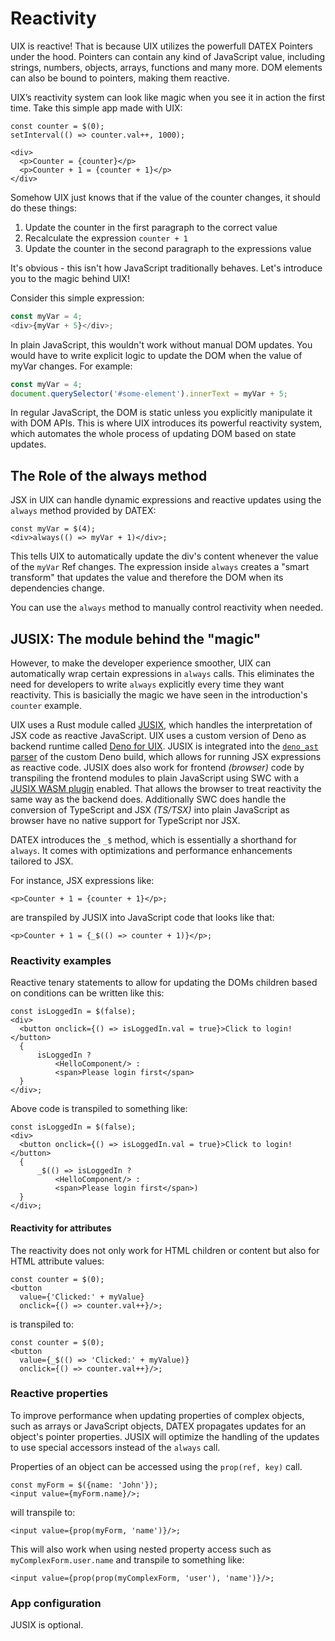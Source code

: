 # Reactivity

UIX is reactive! That is because UIX utilizes the powerfull DATEX Pointers under the hood. Pointers can contain any kind of JavaScript value, including strings, numbers, objects, arrays, functions and many more. DOM elements can also be bound to pointers, making them reactive. 

UIX’s reactivity system can look like magic when you see it in action the first time. Take this simple app made with UIX:

```tsx
const counter = $(0);
setInterval(() => counter.val++, 1000);

<div>
  <p>Counter = {counter}</p>
  <p>Counter + 1 = {counter + 1}</p>
</div>
```

Somehow UIX just knows that if the value of the counter changes, it should do these things:
1. Update the counter in the first paragraph to the correct value
2. Recalculate the expression `counter + 1`
3. Update the counter in the second paragraph to the expressions value


It's obvious - this isn't how JavaScript traditionally behaves. Let's introduce you to the magic behind UIX!

Consider this simple expression:
```js
const myVar = 4;
<div>{myVar + 5}</div>;
```
In plain JavaScript, this wouldn't work without manual DOM updates. You would have to write explicit logic to update the DOM when the value of myVar changes. For example:
```js
const myVar = 4;
document.querySelector('#some-element').innerText = myVar + 5;
```
In regular JavaScript, the DOM is static unless you explicitly manipulate it with DOM APIs. This is where UIX introduces its powerful reactivity system, which automates the whole process of updating DOM based on state updates.

## The Role of the always method
JSX in UIX can handle dynamic expressions and reactive updates using the `always` method provided by DATEX:
```tsx
const myVar = $(4);
<div>always(() => myVar + 1)</div>;
```
This tells UIX to automatically update the div's content whenever the value of the `myVar` Ref changes. The expression inside `always` creates a "smart transform" that updates the value and therefore the DOM when its dependencies change.

You can use the `always` method to manually control reactivity when needed.


## JUSIX: The module behind the "magic"
However, to make the developer experience smoother, UIX can automatically wrap certain expressions in `always` calls. This eliminates the need for developers to write `always` explicitly every time they want reactivity. This is basicially the magic we have seen in the introduction's `counter` example.

UIX uses a Rust module called [JUSIX](https://github.com/unyt-org/jusix), which handles the interpretation of JSX code as reactive JavaScript.
UIX uses a custom version of Deno as backend runtime called [Deno for UIX](https://github.com/unyt-org/deno). JUSIX is integrated into the [`deno_ast` parser](https://github.com/unyt-org/deno_ast) of the custom Deno build, which allows for running JSX expressions as reactive code. JUSIX does also work for frontend *(browser)* code by transpiling the frontend modules to plain JavaScript using SWC with a [JUSIX WASM plugin](https://github.com/unyt-org/jusix/tree/wasm-plugin) enabled. That allows the browser to treat reactivity the same way as the backend does. Additionally SWC does handle the conversion of TypeScript and JSX *(TS/TSX)* into plain JavaScript as browser have no native support for TypeScript nor JSX.

DATEX introduces the `_$` method, which is essentially a shorthand for `always`. It comes with optimizations and performance enhancements tailored to JSX.

For instance, JSX expressions like:
```tsx
<p>Counter + 1 = {counter + 1}</p>;
```

are transpiled by JUSIX into JavaScript code that looks like that:


```tsx
<p>Counter + 1 = {_$(() => counter + 1)}</p>;
```

### Reactivity examples

Reactive tenary statements to allow for updating the DOMs children based on conditions can be written like this:
```tsx
const isLoggedIn = $(false);
<div>
  <button onclick={() => isLoggedIn.val = true}>Click to login!</button>
  {
      isLoggedIn ? 
          <HelloComponent/> : 
          <span>Please login first</span>
  }
</div>;
```

Above code is transpiled to something like:

```tsx
const isLoggedIn = $(false);
<div>
  <button onclick={() => isLoggedIn.val = true}>Click to login!</button>
  {
      _$(() => isLoggedIn ? 
          <HelloComponent/> : 
          <span>Please login first</span>)
  }
</div>;
```

#### Reactivity for attributes
The reactivity does not only work for HTML children or content but also for HTML attribute values:

```tsx
const counter = $(0);
<button
  value={'Clicked:' + myValue}
  onclick={() => counter.val++}/>;
```

is transpiled to:

```tsx
const counter = $(0);
<button
  value={_$(() => 'Clicked:' + myValue)}
  onclick={() => counter.val++}/>;
```


### Reactive properties
To improve performance when updating properties of complex objects, such as arrays or JavaScript objects, DATEX propagates updates for an object's pointer properties. JUSIX will optimize the handling of the updates to use special accessors instead of the `always` call.

Properties of an object can be accessed using the `prop(ref, key)` call.

```tsx
const myForm = $({name: 'John'});
<input value={myForm.name}/>;
```

will transpile to:

```tsx
<input value={prop(myForm, 'name')}/>;
```

This will also work when using nested property access such as `myComplexForm.user.name` and transpile to something like:
```tsx
<input value={prop(prop(myComplexForm, 'user'), 'name')}/>;
```

### App configuration
JUSIX is optional.